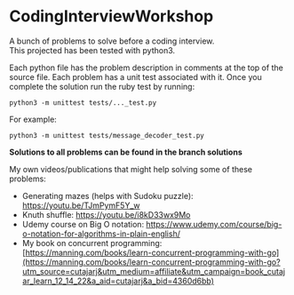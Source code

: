 # CodingInterviewWorkshop
A bunch of problems to solve before a coding interview.  
This projected has been tested with python3.

Each python file has the problem description in comments at the top of the source file. Each problem has a unit test
associated with it. Once you complete the solution run the ruby test by running:

`python3 -m unittest tests/..._test.py`

For example:

`python3 -m unittest tests/message_decoder_test.py`

**Solutions to all problems can be found in the branch solutions**

My own videos/publications that might help solving some of these problems:  
* Generating mazes (helps with Sudoku puzzle): https://youtu.be/TJmPymF5Y_w
* Knuth shuffle: https://youtu.be/i8kD33wx9Mo
* Udemy course on Big O notation: https://www.udemy.com/course/big-o-notation-for-algorithms-in-plain-english/
* My book on concurrent programming: [https://manning.com/books/learn-concurrent-programming-with-go](https://manning.com/books/learn-concurrent-programming-with-go?utm_source=cutajarj&utm_medium=affiliate&utm_campaign=book_cutajar_learn_12_14_22&a_aid=cutajarj&a_bid=4360d6bb)

